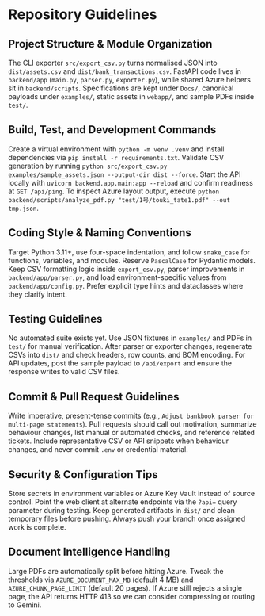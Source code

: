 # Repository Guidelines

## Project Structure & Module Organization
The CLI exporter `src/export_csv.py` turns normalised JSON into `dist/assets.csv` and `dist/bank_transactions.csv`. FastAPI code lives in `backend/app` (`main.py`, `parser.py`, `exporter.py`), while shared Azure helpers sit in `backend/scripts`. Specifications are kept under `Docs/`, canonical payloads under `examples/`, static assets in `webapp/`, and sample PDFs inside `test/`.

## Build, Test, and Development Commands
Create a virtual environment with `python -m venv .venv` and install dependencies via `pip install -r requirements.txt`. Validate CSV generation by running `python src/export_csv.py examples/sample_assets.json --output-dir dist --force`. Start the API locally with `uvicorn backend.app.main:app --reload` and confirm readiness at `GET /api/ping`. To inspect Azure layout output, execute `python backend/scripts/analyze_pdf.py "test/1号/touki_tate1.pdf" --out tmp.json`.

## Coding Style & Naming Conventions
Target Python 3.11+, use four-space indentation, and follow `snake_case` for functions, variables, and modules. Reserve `PascalCase` for Pydantic models. Keep CSV formatting logic inside `export_csv.py`, parser improvements in `backend/app/parser.py`, and load environment-specific values from `backend/app/config.py`. Prefer explicit type hints and dataclasses where they clarify intent.

## Testing Guidelines
No automated suite exists yet. Use JSON fixtures in `examples/` and PDFs in `test/` for manual verification. After parser or exporter changes, regenerate CSVs into `dist/` and check headers, row counts, and BOM encoding. For API updates, post the sample payload to `/api/export` and ensure the response writes to valid CSV files.

## Commit & Pull Request Guidelines
Write imperative, present-tense commits (e.g., `Adjust bankbook parser for multi-page statements`). Pull requests should call out motivation, summarize behaviour changes, list manual or automated checks, and reference related tickets. Include representative CSV or API snippets when behaviour changes, and never commit `.env` or credential material.

## Security & Configuration Tips
Store secrets in environment variables or Azure Key Vault instead of source control. Point the web client at alternate endpoints via the `?api=` query parameter during testing. Keep generated artifacts in `dist/` and clean temporary files before pushing. Always push your branch once assigned work is complete.
## Document Intelligence Handling
Large PDFs are automatically split before hitting Azure. Tweak the thresholds via `AZURE_DOCUMENT_MAX_MB` (default 4 MB) and `AZURE_CHUNK_PAGE_LIMIT` (default 20 pages). If Azure still rejects a single page, the API returns HTTP 413 so we can consider compressing or routing to Gemini.
